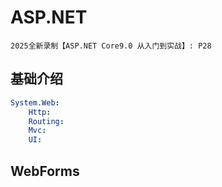 # ASP.NET

`2025全新录制【ASP.NET Core9.0 从入门到实战】: P28`

## 基础介绍
```yaml
System.Web:
    Http:
    Routing:
    Mvc:
    UI:
```






## WebForms

